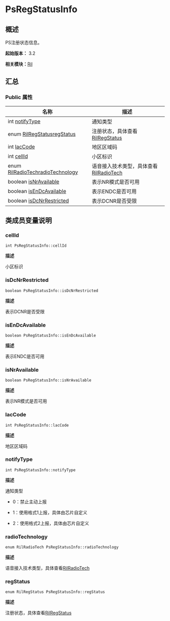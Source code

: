 # PsRegStatusInfo


## 概述

PS注册状态信息。

**起始版本：** 3.2

**相关模块：**[Ril](_ril_v11.md)


## 汇总


### Public 属性

| 名称 | 描述 | 
| -------- | -------- |
| int [notifyType](#notifytype) | 通知类型 | 
| enum [RilRegStatus](_ril_v11.md#rilregstatus)[regStatus](#regstatus) | 注册状态，具体查看[RilRegStatus](_ril_v11.md#rilregstatus) | 
| int [lacCode](#laccode) | 地区区域码  | 
| int [cellId](#cellid) | 小区标识  | 
| enum [RilRadioTech](_ril_v11.md#rilradiotech)[radioTechnology](#radiotechnology) | 语音接入技术类型，具体查看[RilRadioTech](_ril_v11.md#rilradiotech) | 
| boolean [isNrAvailable](#isnravailable) | 表示NR模式是否可用  | 
| boolean [isEnDcAvailable](#isendcavailable) | 表示ENDC是否可用  | 
| boolean [isDcNrRestricted](#isdcnrrestricted) | 表示DCNR是否受限  | 


## 类成员变量说明


### cellId

```
int PsRegStatusInfo::cellId
```
**描述**

小区标识


### isDcNrRestricted

```
boolean PsRegStatusInfo::isDcNrRestricted
```
**描述**

表示DCNR是否受限


### isEnDcAvailable

```
boolean PsRegStatusInfo::isEnDcAvailable
```
**描述**

表示ENDC是否可用


### isNrAvailable

```
boolean PsRegStatusInfo::isNrAvailable
```
**描述**

表示NR模式是否可用


### lacCode

```
int PsRegStatusInfo::lacCode
```
**描述**

地区区域码


### notifyType

```
int PsRegStatusInfo::notifyType
```
**描述**

通知类型

- 0：禁止主动上报

- 1：使用格式1上报，具体由芯片自定义

- 2：使用格式2上报，具体由芯片自定义 


### radioTechnology

```
enum RilRadioTech PsRegStatusInfo::radioTechnology
```
**描述**

语音接入技术类型，具体查看[RilRadioTech](_ril_v11.md#rilradiotech)


### regStatus

```
enum RilRegStatus PsRegStatusInfo::regStatus
```
**描述**

注册状态，具体查看[RilRegStatus](_ril_v11.md#rilregstatus)
